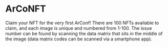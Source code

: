 # ArCoNFT
Claim your NFT for the very first ArConf! There are 100 NFTs available to claim, and each image is unique and numbered from 1-100. The issue number can be found by scanning the data matrix that sits in the middle of the image (data matrix codes can be scanned via a smartphone app). 

